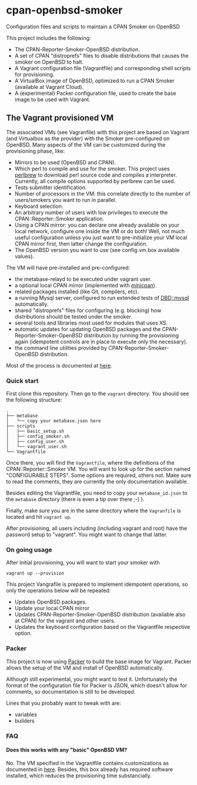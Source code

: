 # cpan-openbsd-smoker
Configuration files and scripts to maintain a CPAN Smoker on OpenBSD

This project includes the following:

  * The CPAN-Reporter-Smoker-OpenBSD distribution.
  * A set of CPAN "distroprefs" files to disable distributions that causes the smoker on OpenBSD to halt.
  * A Vagrant configuration file (Vagrantfile) and corresponding shell scripts for provisioning.
  * A VirtualBox image of OpenBSD, optimized to run a CPAN Smoker (available at Vagrant Cloud).
  * A (experimental) Packer configuration file, used to create the base image to be used with Vagrant.

## The Vagrant provisioned VM

The associated VMs (see Vagranfile) with this project are based on Vagrant (and Virtualbox as the provider) with the Smoker pre-configured on OpenBSD. Many aspects of the VM can be customized during the provisioning phase, like:

  * Mirrors to be used (OpenBSD and CPAN).
  * Which perl to compile and use for the smoker. This project uses [perlbrew](https://perlbrew.pl) to download perl source code and compiles a interpreter. Currently, all compile options supported by perlbrew can be used.
  * Tests submitter identification.
  * Number of processors in the VM: this correlate directly to the number of users/smokers you want to run in parallel.
  * Keyboard selection.
  * An arbitrary number of users with low privileges to execute the CPAN::Reporter::Smoker application.
  * Using a CPAN mirror: you can declare one already available on your local network, configure one inside the VM or do both! Well, not much useful configuration unless you just want to pre-initialize your VM local CPAN mirror first, then latter change the configuration.
  * The OpenBSD version you want to use (see config.vm.box available values).
  
The VM will have pre-installed and pre-configured:

  * the metabase-relayd to be executed under vagrant user.
  * a optional local CPAN mirror (implemented with [minicpan](http://search.cpan.org/search?query=minicpan&mode=all)).
  * related packages installed (like Git, compilers, etc).
  * a running Mysql server, configured to run extended tests of [DBD::mysql](http://search.cpan.org/search?query=DBD%3A%3Amysql&mode=dist) automatically.
  * shared "distroprefs" files for configuring (e.g. blocking) how distributions should be tested under the smoker.
  * several tools and libraries most used for modules that uses XS.
  * automatic updates for updating OpenBSD packages and the CPAN-Reporter-Smoker-OpenBSD distribution by running the provisioning again (idempotent controls are in place to execute only the necessary).
  * the command line utilities provided by CPAN-Reporter-Smoker-OpenBSD distribution.
  
Most of the process is documented at [here](http://wiki.cpantesters.org/wiki/SmokerOnOpenBSD).

### Quick start

First clone this repository. Then go to the `vagrant` directory. You should see the following structure:

```
.
├── metabase
│   └── copy your metabase.json here
├── scripts
│   ├── basic_setup.sh
│   ├── config_smoker.sh
│   ├── config_user.sh
│   └── vagrant_user.sh
└── Vagrantfile

```

Once there, you will find the `Vagrantfile`, where the definitions of the CPAN::Reporter::Smoker VM.
You will want to look up for the section named "CONFIGURABLE STEPS". Some options are required, 
others not. Make sure to read the comments, they are currently the only documentation available.

Besides editing the Vagrantfile, you need to copy your `metabase_id.json` to the `metabase` directory
(there is even a tip over there ;-) ).

Finally, make sure you are in the same directory where the `Vagranfile` is located and hit `vagrant up`.

After provisioning, all users including (including vagrant and root) have the password setup to "vagrant". You might want to change that latter.

### On going usage

After initial provisioning, you will want to start your smoker with

```
vagrant up --provision
```
This project Vangrafile is prepared to implement idempotent operations, so only the operations below will be repeated:

  * Updates OpenBSD packages.
  * Update your local CPAN mirror
  * Updates CPAN-Reporter-Smoker-OpenBSD distribution (available also at CPAN) for the vagrant and other users.
  * Updates the keyboard configuration based on the Vagrantfile respective option.

### Packer

This project is now using [Packer](https://www.packer.io/) to build the base image for Vagrant. Packer allows the setup of the VM and install of OpenBSD automatically.

Although still experimental, you might want to test it. Unfortunately the format of the configuration 
file for Packer is JSON, which doesn't allow for comments, so documentation is still to be developed.

Lines that you probably want to tweak with are:

* variables
* builders
  
### FAQ

#### Does this works with any "basic" OpenBSD VM?

No. The VM specified in the Vagrantfile contains customizations as documented in [here](http://wiki.cpantesters.org/wiki/SmokerOnOpenBSD). Besides, this box already has required software installed, which reduces the provisioning time substancially.
